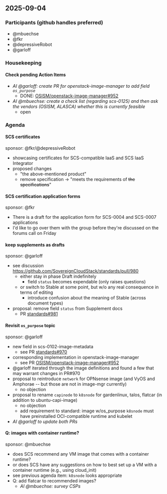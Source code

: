 ## 2025-09-04

### Participants (github handles preferred)

- @mbuechse
- @fkr
- @depressiveRobot
- @garloff

### Housekeeping

#### Check pending Action Items

- _AI @garloff: create PR for openstack-image-manager to add field `os_purpose`_
  - DONE: [OSISM/openstack-image-manager#952](https://github.com/osism/openstack-image-manager/pull/952)
- _AI @mbuechse: create a check list (regarding scs-0125) and then ask the vendors (OSISM, ALASCA) whether this is currently feasible_
  - open

### Agenda

#### SCS certificates

sponsor: @fkr/@depressiveRobot

- showcasing certificates for SCS-compatible IaaS and SCS IaaS Integrator
- proposed changes
  - "the above-mentioned product"
  - remove specification -> "meets the requirements of ~~the specifications~~"


#### SCS certification application forms

sponsor: @fkr

- There is a draft for the application form for SCS-0004 and SCS-0007 applications
- I'd like to go over them with the group before they're discussed on the forums call on Friday


#### keep supplements as drafts

sponsor: @garloff

- see discussion https://github.com/SovereignCloudStack/standards/pull/980
  - either stay in phase Draft indefinitely
    - field `status` becomes expendable (only raises questions)
  - or switch to Stable at some point, but w/o any real consequence in terms of editing
    - introduce confusion about the meaning of Stable (across document types)
- proposal: remove field `status` from Supplement docs
  - PR [standards#981](https://github.com/SovereignCloudStack/standards/pull/981)


#### Revisit `os_purpose` topic

sponsor: @garloff

- new field in scs-0102-image-metadata
  - see PR [standards#970](https://github.com/SovereignCloudStack/standards/pull/970)
- corresponding implementation in openstack-image-manager
  - see PR [OSISM/openstack-image-manager#952](https://github.com/osism/openstack-image-manager/pull/952)
- @garloff iterated through the image definitions and found a few that may warrant changes in PR#970
- proposal to reintroduce `network` for OPNsense image (and VyOS and Amphorae -- but those are not in image-mgr currently)
  - no objection
- proposal to rename `capinode` to `k8snode` for gardenlinux, talos, flatcar (in addition to ubuntu-capi-image)
  - no objection
  - add requirement to standard: image w/os_purpose `k8snode` must have preinstalled OCI-compatible runtime and kubelet
- _AI @garloff to update both PRs_


#### Q: images with container runtime?

sponsor: @mbuechse

- does SCS recommend any VM image that comes with a container runtime?
- or does SCS have any suggestions on how to best set up a VM with a container runtime (e.g., using cloud_init)
- see previous agenda item: `k8snode` looks appropriate
- Q: add flatcar to recommended images?
  - _AI @mbuechse: survey CSPs_

